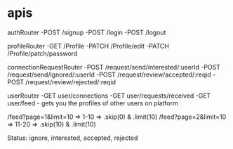 # apis

authRouter
-POST /signup
-POST /login
-POST /logout

profileRouter
-GET /Profile
-PATCH /Profile/edit
-PATCH /Profile/patch/password

connectionRequestRouter
-POST /request/send/interested/:userId
-POST /request/send/ignored/:userId
-POST /request/review/accepted/:reqid
-POST /request/review/rejected/:reqid


userRouter
 -GET user/connections
 -GET user/requests/received
 -GET user/feed - gets you the profiles of other users on platform
 
 /feed?page=1&limit=10 => 1-10 => .skip(0) & .limit(10)
 /feed?page=2&limit=10 => 11-20 => .skip(10) & .limit(10)

 Status: ignore, interested, accepted, rejected
